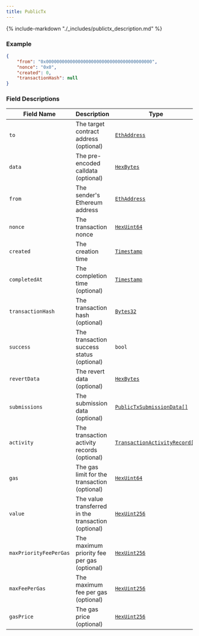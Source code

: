 ```yaml
---
title: PublicTx
---
```

{% include-markdown "./_includes/publictx_description.md" %}

### Example

```json
{
    "from": "0x0000000000000000000000000000000000000000",
    "nonce": "0x0",
    "created": 0,
    "transactionHash": null
}
```

### Field Descriptions

| Field Name | Description | Type |
|------------|-------------|------|
| `to` | The target contract address (optional) | [`EthAddress`](simpletypes.md#ethaddress) |
| `data` | The pre-encoded calldata (optional) | [`HexBytes`](simpletypes.md#hexbytes) |
| `from` | The sender's Ethereum address | [`EthAddress`](simpletypes.md#ethaddress) |
| `nonce` | The transaction nonce | [`HexUint64`](simpletypes.md#hexuint64) |
| `created` | The creation time | [`Timestamp`](simpletypes.md#timestamp) |
| `completedAt` | The completion time (optional) | [`Timestamp`](simpletypes.md#timestamp) |
| `transactionHash` | The transaction hash (optional) | [`Bytes32`](simpletypes.md#bytes32) |
| `success` | The transaction success status (optional) | `bool` |
| `revertData` | The revert data (optional) | [`HexBytes`](simpletypes.md#hexbytes) |
| `submissions` | The submission data (optional) | [`PublicTxSubmissionData[]`](#publictxsubmissiondata) |
| `activity` | The transaction activity records (optional) | [`TransactionActivityRecord[]`](#transactionactivityrecord) |
| `gas` | The gas limit for the transaction (optional) | [`HexUint64`](simpletypes.md#hexuint64) |
| `value` | The value transferred in the transaction (optional) | [`HexUint256`](simpletypes.md#hexuint256) |
| `maxPriorityFeePerGas` | The maximum priority fee per gas (optional) | [`HexUint256`](simpletypes.md#hexuint256) |
| `maxFeePerGas` | The maximum fee per gas (optional) | [`HexUint256`](simpletypes.md#hexuint256) |
| `gasPrice` | The gas price (optional) | [`HexUint256`](simpletypes.md#hexuint256) |

